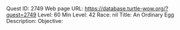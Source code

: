 Quest ID: 2749
Web page URL: https://database.turtle-wow.org/?quest=2749
Level: 60
Min Level: 42
Race: nil
Title: An Ordinary Egg
Description: 
Objective: 
